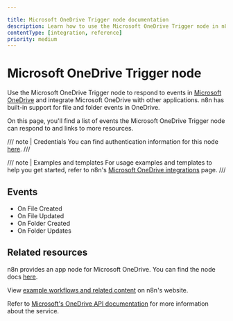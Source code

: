 ```yaml
---

title: Microsoft OneDrive Trigger node documentation
description: Learn how to use the Microsoft OneDrive Trigger node in n8n. Follow technical documentation to integrate Microsoft OneDrive Trigger node into your workflows.
contentType: [integration, reference]
priority: medium
---
```


# Microsoft OneDrive Trigger node

Use the Microsoft OneDrive Trigger node to respond to events in [Microsoft OneDrive](https://www.microsoft.com/en-us/microsoft-365/onedrive/online-cloud-storage) and integrate Microsoft OneDrive with other applications. n8n has built-in support for file and folder events in OneDrive.

On this page, you'll find a list of events the Microsoft OneDrive Trigger node can respond to and links to more resources.

///  note  | Credentials
You can find authentication information for this node [here](/integrations/builtin/credentials/microsoft.md).
///

///  note  | Examples and templates
For usage examples and templates to help you get started, refer to n8n's [Microsoft OneDrive integrations](https://n8n.io/integrations/microsoft-onedrive-trigger/) page.
///

## Events

* On File Created
* On File Updated
* On Folder Created
* On Folder Updates

## Related resources

n8n provides an app node for Microsoft OneDrive. You can find the node docs [here](/integrations/builtin/app-nodes/n8n-nodes-base.microsoftonedrive.md).

View [example workflows and related content](https://n8n.io/integrations/microsoft-onedrive-trigger/) on n8n's website.

Refer to [Microsoft's OneDrive API documentation](https://learn.microsoft.com/en-us/onedrive/developer/rest-api/) for more information about the service.
